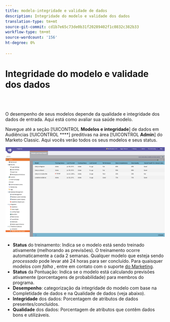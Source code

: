 ```yaml
---
title: modelo-integridade e validade de dados
description: Integridade do modelo e validade dos dados
translation-type: tm+mt
source-git-commit: cd1b7e65c73de0b31f20289402f1c0832c382b33
workflow-type: tm+mt
source-wordcount: '156'
ht-degree: 0%

---
```



# Integridade do modelo e validade dos dados

<br> 

O desempenho de seus modelos depende da qualidade e integridade dos dados de entrada. Aqui está como avaliar sua saúde modelo.

Navegue até a seção [!UICONTROL **Modelos e integridade**] de dados em Audiências [!UICONTROL ****] preditivas na área [!UICONTROL **Admin**] do Marketo Classic. Aqui vocês verão todos os seus modelos e seus status.

![Imagem Um](/help/sky/assets/predictive-audiences/model-health-and-data-validity/model-health-and-data-validity-1.png)

* **Status** do treinamento: Indica se o modelo está sendo treinado ativamente (melhorando as previsões). O treinamento ocorre automaticamente a cada 2 semanas. Qualquer modelo que esteja sendo _processado_ pode levar até 24 horas para ser concluído. Para quaisquer modelos _com falha_ , entre em contato com o suporte [do Marketing](https://nation.marketo.com/t5/Support/ct-p/Support).
* **Status** da Pontuação: Indica se o modelo está calculando previsões ativamente (porcentagens de probabilidade) para membros do programa.
* **Desempenho**: categorização da integridade do modelo com base na Completidade de dados e na Qualidade de dados (veja abaixo).
* **Integridade** dos dados: Porcentagem de atributos de dados presentes/concluídos.
* **Qualidade** dos dados: Porcentagem de atributos que contêm dados bons e utilizáveis.
